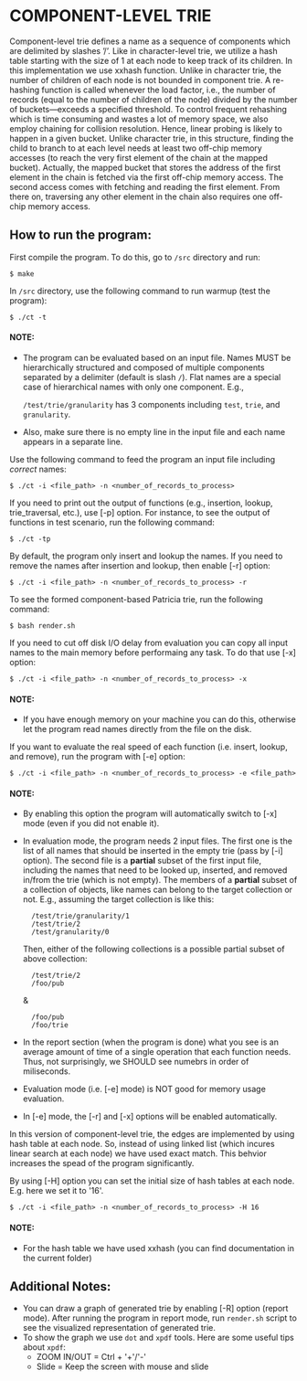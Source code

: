 # COMPONENT-LEVEL TRIE

Component-level trie defines a name as a sequence of components which are delimited by slashes
’/’. Like in character-level trie, we utilize a hash table starting with the size of 1 at each node
to keep track of its children. In this implementation we use xxhash function.
Unlike in character trie, the number of children of each node is not bounded in component trie.
A re-hashing function is called whenever the load factor, i.e., the number of records (equal to
the number of children of the node) divided by the number of buckets—exceeds a specified threshold.
To control frequent rehashing which is time consuming and wastes a lot of memory space, we also employ
chaining for collision resolution. Hence, linear probing is likely to happen in a given bucket.
Unlike character trie, in this structure, finding the child to branch to at each level needs at least
two off-chip memory accesses (to reach the very first element of the chain at the mapped bucket).
Actually, the mapped bucket that stores the address of the first element in the chain is fetched
via the first off-chip memory access. The second access comes with fetching and reading the first
element. From there on, traversing any other element in the chain also requires one off-chip
memory access.



How to run the program:
-----------------------
First compile the program. To do this, go to `/src` directory and run:

    $ make

In `/src` directory, use the following command to run warmup (test the program):
    
    $ ./ct -t

#### NOTE:
- The program can be evaluated based on an input file. Names MUST be hierarchically structured
  and composed of multiple components separated by a delimiter (default is slash `/`). Flat names
  are a special case of hierarchical names with only one component.
  E.g.,
 
     `/test/trie/granularity` has 3 components including `test`, `trie`, and `granularity`.

- Also, make sure there is no empty line in the input file and each name appears in a separate line.

Use the following command to feed the program an input file including *correct* names:

    $ ./ct -i <file_path> -n <number_of_records_to_process>

If you need to print out the output of functions (e.g., insertion, lookup, trie_traversal, etc.),
use [-p] option. For instance, to see the output of functions in test scenario, run the following
command:

    $ ./ct -tp

By default, the program only insert and lookup the names. If you need to remove the names after insertion
and lookup, then enable [-r] option:
    
    $ ./ct -i <file_path> -n <number_of_records_to_process> -r
 
To see the formed component-based Patricia trie, run the following command:
    
    $ bash render.sh


If you need to cut off disk I/O delay from evaluation you can copy all input names to the main memory before performaing any task.
To do that use [-x] option:
    
    $ ./ct -i <file_path> -n <number_of_records_to_process> -x

#### NOTE: 
- If you have enough memory on your machine you can do this, otherwise let the program read 
  names directly from the file on the disk.

If you want to evaluate the real speed of each function (i.e. insert, lookup, and remove),
run the program with [-e] option:

    $ ./ct -i <file_path> -n <number_of_records_to_process> -e <file_path>

#### NOTE:
- By enabling this option the program will automatically switch to [-x] mode (even if you did not enable it).
  
- In evaluation mode, the program needs 2 input files. The first one is the list of all names that should 
  be inserted in the empty trie (pass by [-i] option). The second file is a **partial** subset of the first
  input file, including the names that need to be looked up, inserted, and removed in/from the trie (which is
  not empty).
  The members of a **partial** subset of a collection of objects, like names can belong to the target collection
  or not.
  E.g., assuming the target collection is like this:
  
        /test/trie/granularity/1
        /test/trie/2
        /test/granularity/0
  
    Then, either of the following collections is a possible partial subset of above collection:
  
        /test/trie/2
        /foo/pub
    &
    
        /foo/pub
        /foo/trie

- In the report section (when the program is done) what you see is an average amount of time of a single
  operation that each function needs. Thus, not surprisingly, we SHOULD see numebrs in order of miliseconds.

- Evaluation mode (i.e. [-e] mode) is NOT good for memory usage evaluation.

- In [-e] mode, the [-r] and [-x] options will be enabled automatically.


In this version of component-level trie, the edges are implemented by using hash table at each node.
So, instead of using linked list (which incures linear search at each node) we have used exact match.
This behvior increases the spead of the program significantly.

By using [-H] option you can set the initial size of hash tables at each node. E.g. here we set it to '16'.

    $ ./ct -i <file_path> -n <number_of_records_to_process> -H 16

#### NOTE:
- For the hash table we have used xxhash (you can find documentation in the current folder)


## Additional Notes:
- You can draw a graph of generated trie by enabling [-R] option (report mode). After running the
  program in report mode, run `render.sh` script to see the visualized representation of generated
  trie.
- To show the graph we use `dot` and `xpdf` tools. Here are some useful tips about `xpdf`:  
    - ZOOM IN/OUT = Ctrl + '+'/'-'
    - Slide = Keep the screen with mouse and slide
